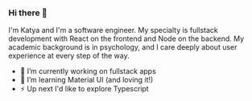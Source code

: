 ### Hi there 👋

I'm Katya and I'm a software engineer. My specialty is fullstack development with React on the frontend and Node on the backend. My academic background is in psychology, and I care deeply about user experience at every step of the way.

- 🔭 I’m currently working on fullstack apps
- 🌱 I’m learning Material UI (and loving it!)
- ⚡ Up next I'd like to explore Typescript
